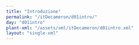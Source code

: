 ```yaml
---
title: "Introduzione"
permalink: "/itDecameron/d01intro/"
day: "d01intro"
plant-xml: "/assets/xml/itDecameron/d01intro.xml"
layout: "single-xml"
---
```

